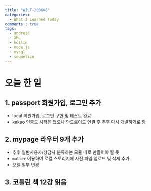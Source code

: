 ```yaml
---
title: "WILT-200608"
categories:
  - What I Learned Today
comments : true
tags:
  - android
  - XML
  - kotlin
  - node.js
  - mysql
  - sequelize
---
```


# 오늘 한 일


## 1. passport 회원가입, 로그인 추가
- local 회원가입, 로그인 구현 및 테스트 완료
- kakao 인증도 시작은 했으나 안드로이드 연결 후 추후 다시 개발하기로 함<br>

## 2. mypage 라우터 9개 추가
- 추후 일반사용자/상담사 분류하는 모듈 따로 만들어야 될 듯
- `multer` 이용하여 로컬 스토리지에 사진 파일 업로드 및 삭제 추가
- 모델 일부 변경<br>


## 3. 코틀린 책 12강 읽음





